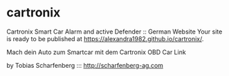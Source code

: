 # cartronix
Cartronix Smart Car Alarm and active Defender ::   German Website
Your site is ready to be published at https://alexandra1982.github.io/cartronix/. 

Mach dein Auto zum Smartcar mit dem Cartronix OBD Car Link

by Tobias Scharfenberg :::    http://scharfenberg-ag.com
